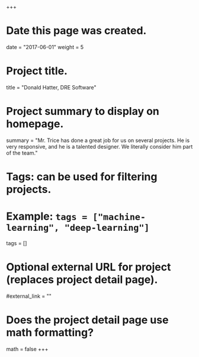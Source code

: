 +++
# Date this page was created.
date = "2017-06-01"
weight = 5

# Project title.
title = "Donald Hatter, DRE Software"

# Project summary to display on homepage.
summary = "Mr. Trice has done a great job for us on several projects. He is very responsive, and he is a talented designer. We literally consider him part of the team."

# Tags: can be used for filtering projects.
# Example: `tags = ["machine-learning", "deep-learning"]`
tags = []

# Optional external URL for project (replaces project detail page).
#external_link = ""

# Does the project detail page use math formatting?
math = false
+++
